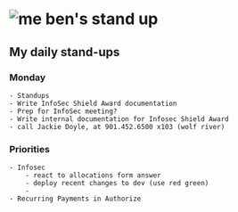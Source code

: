 # ![me](https://avatars2.githubusercontent.com/u/5232044?s=50&v=4) ben's stand up

## My daily stand-ups

### Monday

    - Standups
    - Write InfoSec Shield Award documentation
    - Prep for InfoSec meeting?
    - Write internal documentation for Infosec Shield Award
    - call Jackie Doyle, at 901.452.6500 x103 (wolf river)
    
### Priorities 
   
    - Infosec
        - react to allocations form answer
        - deploy recent changes to dev (use red green)
        - 
    - Recurring Payments in Authorize
